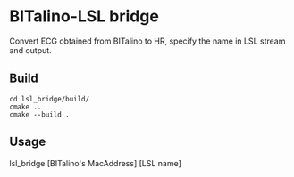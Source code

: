 # BITalino-LSL bridge

Convert ECG obtained from BITalino to HR, specify the name in LSL stream and output.

## Build
```
cd lsl_bridge/build/
cmake ..
cmake --build .
```

## Usage
lsl_bridge [BITalino's MacAddress] [LSL name]
